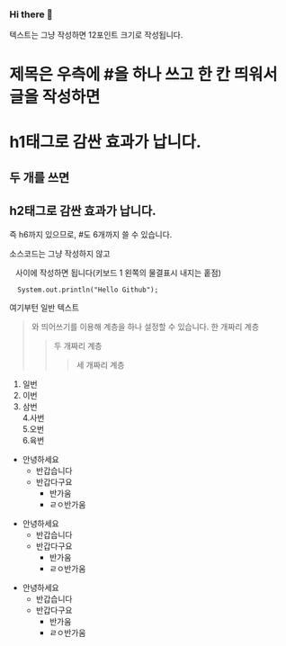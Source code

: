 ### Hi there 👋

<!-- 텍스트 적기 -->
텍스트는 그냥 작성하면 12포인트 크기로 작성됩니다.

<!-- 제목 -->
# 제목은 우측에 #을 하나 쓰고 한 칸 띄워서 글을 작성하면
<h1>h1태그로 감싼 효과가 납니다.</h1>

## 두 개를 쓰면
<h2>h2태그로 감싼 효과가 납니다.</h2>

즉 h6까지 있으므로, #도 6개까지 쓸 수 있습니다.


<!-- 소스코드 게시 -->
소스코드는 그냥 작성하지 않고

``` ``` 사이에 작성하면 됩니다(키보드 1 왼쪽의 물결표시 내지는 홑점)
```
  System.out.println("Hello Github");
```
여기부턴 일반 텍스트

<!-- 코드 들여쓰기 계층 만들기 -->

>와 띄어쓰기를 이용해 계층을 하나 설정할 수 있습니다.
> 한 개짜리 계층
> > 두 개짜리 계층
> > > 세 개짜리 계층

<!-- 숫자 목록 -->
1. 일번
2. 이번
3. 삼번<br>
4.사번<br>
5.오번<br>
6.육번<br>

<!-- 순서 없는 목록 1(+) -->
+ 안녕하세요
  +  반갑습니다
  +  반갑다구요
     +  반가움
     +  ㄹㅇ반가움

<!-- 순서 없는 목록 2(*) -->
* 안녕하세요
  *  반갑습니다
  *  반갑다구요
     *  반가움
      *  ㄹㅇ반가움
   
<!-- 순서 없는 목록 3(-) -->
- 안녕하세요
  -  반갑습니다
  -  반갑다구요
      -  반가움
     -  ㄹㅇ반가움
<!--
**chaejh1009/chaejh1009** is a ✨ _special_ ✨ repository because its `README.md` (this file) appears on your GitHub profile.

Here are some ideas to get you started:

- 🔭 I’m currently working on ...
- 🌱 I’m currently learning ...
- 👯 I’m looking to collaborate on ...
- 🤔 I’m looking for help with ...
- 💬 Ask me about ...
- 📫 How to reach me: ...
- 😄 Pronouns: ...
- ⚡ Fun fact: ...
-->
